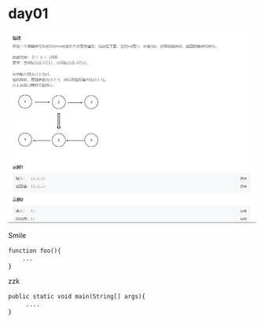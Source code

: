 # day01

![image-20230527213257947](image-20230527213257947.png)

Smile

```
function foo(){
	...
}
```

zzk

```
public static void main(String[] args){
	 ....
}
```
